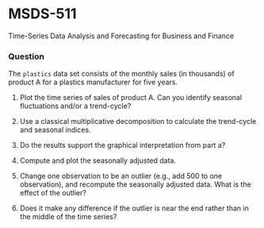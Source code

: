 # MSDS-511
Time-Series Data Analysis and Forecasting for Business and Finance

### Question
The `plastics` data set consists of the monthly sales (in thousands) of product A for a plastics manufacturer for five years.

1. Plot the time series of sales of product A. Can you identify seasonal fluctuations and/or a trend-cycle?

2. Use a classical multiplicative decomposition to calculate the trend-cycle and seasonal indices.

3. Do the results support the graphical interpretation from part a?

4. Compute and plot the seasonally adjusted data.

5. Change one observation to be an outlier (e.g., add 500 to one observation), and recompute the seasonally adjusted data. What is the effect of the outlier?

6. Does it make any difference if the outlier is near the end rather than in the middle of the time series?